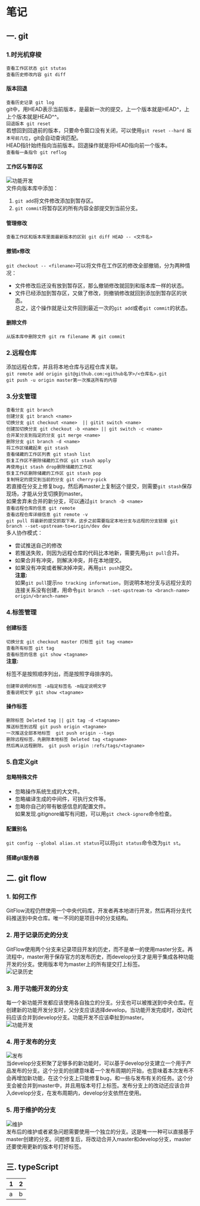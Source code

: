 # 笔记  
## 一. git 
### 1.时光机穿梭   
`查看工作区状态 git stutas`  
`查看历史修改内容 git diff`
#### 版本回退  
`查看历史记录 git log`  
git中，用HEAD表示当前版本，是最新一次的提交，上一个版本就是HEAD^，上上个版本就是HEAD^^。  
`回退版本 git reset`  
若想回到回退前的版本，只要命令窗口没有关闭，可以使用`git reset --hard 版本号前几位`，git会自动查询匹配。  
HEAD指针始终指向当前版本。回退操作就是将HEAD指向前一个版本。  
`查看每一条指令 git reflog`  
#### 工作区与暂存区  
![功能开发](https://www.liaoxuefeng.com/files/attachments/919020037470528/0)  
文件向版本库中添加：  
1. `git add`将文件修改添加到暂存区。  
2. `git commit`将暂存区的所有内容全部提交到当前分支。  
#### 管理修改   
`查看工作区和版本库里面最新版本的区别 git diff HEAD -- <文件名>`  

#### 撤销x修改   
`git checkout -- <filename>`可以将文件在工作区的修改全部撤销，分为两种情况：  
- 文件修改后还没有放到暂存区，那么撤销修改就回到和版本库一样的状态。  
- 文件已经添加到暂存区，又做了修改，则撤销修改就回到添加到暂存区的状态。  
总之，这个操作就是让文件回到最近一次的`git add`或者`git commit`的状态。  
#### 删除文件  
`从版本库中删除文件 git rm filename 再 git commit`  

### 2.远程仓库
添加远程仓库，并且将本地仓库与远程仓库关联。  
`git remote add origin git@github.com:<github名字>/<仓库名>.git`  
`git push -u origin master第一次推送所有的内容`  
### 3.分支管理  
`查看分支 git branch`  
`创建分支 git branch <name>`  
`切换分支 git checkout <name>  || gitit switch <name>`  
`创建加切换分支 git checkout -b <name> || git switch -c <name>`  
`合并某分支到指定的分支 git merge <name>`  
`删除分支 git branch -d <name>`  
`将工作区储藏起来 git stash`  
`查看储藏的工作区列表 git stash list`  
`恢复工作区不删除储藏的工作区 git stash apply`  
`再使用git stash drop删除储藏的工作区`  
`恢复工作区删除储藏的工作区 git stash pop`  
`复制特定的提交到当前的分支 git cherry-pick`  
若直接在分支上修复bug，然后再master上复制这个提交，则需要`git stash`保存现场，才能从分支切换到master。  
如果舍弃未合并的新分支，可以通过`git branch -D <name>`  
`查看远程仓库的信息 git remote`  
`查看远程仓库详细信息 git remote -v`  
`git pull 将最新的提交抓取下来，这步之前需要指定本地分支与远程的分支链接 git branch --set-upstream-to=origin/dev dev`  
多人协作模式：  
- 尝试推送自己的修改  
- 若推送失败，则因为远程仓库的代码比本地新，需要先用`git pull`合并。  
- 如果合并有冲突，则解决冲突，并在本地提交。  
- 如果没有冲突或者解决掉冲突，再用`git push`提交。  
**注意:**  
如果`git pull`提示`no tracking information`，则说明本地分支与远程分支的连接关系没有创建，用命令`git branch --set-upstream-to <branch-name> origin/<branch-name>`  
### 4.标签管理  
#### 创建标签   
`切换分支 git checkout master 打标签 git tag <name>`  
`查看所有标签 git tag`  
`查看标签的信息 git show <tagname>`  
**注意:**   

标签不是按照顺序列出，而是按照字母排序的。

`创建带说明的标签 -a指定标签名 -m指定说明文字`  
`查看说明文字 git show <tagname>`  
#### 操作标签  
`删除标签 Deleted tag || git tag -d <tagname>`   
`推送标签到远程 git push origin <tagname>`  
`一次推送全部本地标签  git push origin --tags`  
`删除远程标签，先删除本地标签 Deleted tag <tagname>`  
`然后再从远程删除。 git push origin :refs/tags/<tagname>`  
### 5.自定义git  
#### 忽略特殊文件  
- 忽略操作系统生成的大文件。  
- 忽略编译生成的中间件，可执行文件等。  
- 忽略你自己的带有敏感信息的配置文件。  
如果发现.gitignore编写有问题，可以用`git check-ignore`命令检查。  

#### 配置别名  
`git config --global alias.st status`可以将`git status`命令改为`git st`。  
#### 搭建git服务器   

## 二. git flow  
### 1. 如何工作  
GitFlow流程仍然使用一个中央代码库，开发者再本地进行开发，然后再将分支代码推送到中央仓库。唯一不同的是项目中的分支结构。  
### 2. 用于记录历史的分支  
GitFlow使用两个分支来记录项目开发的历史，而不是单一的使用master分支。再流程中，master用于保存官方的发布历史，而develop分支才是用于集成各种功能开发的分支。使用版本号为master上的所有提交打上标签。  
![记录历史](http://blog.didispace.com/content/images/posts/gitflow-info-2.png)  
### 3. 用于功能开发的分支  
每一个新功能开发都应该使用各自独立的分支。分支也可以被推送到中央仓库。在创建新的功能开发分支时，父分支应该选择develop。当功能开发完成时，改动代码应该合并到develop分支。功能开发不应该牵扯到master。  
![功能开发](http://blog.didispace.com/content/images/posts/gitflow-info-3.png)  
### 4. 用于发布的分支  
![发布](http://blog.didispace.com/content/images/posts/gitflow-info-4.png)  
当develop分支积聚了足够多的新功能时，可以基于develop分支建立一个用于产品发布的分支。这个分支的创建意味着一个发布周期的开始，也意味着本次发布不会再增加新功能，在这个分支上只能修复bug，和一些与发布有关的任务。这个分支会被合并到master中，并且用版本号打上标签。发布分支上的改动还应该合并入develop分支，在发布周期内，develop分支依然在使用。  
### 5. 用于维护的分支  
![维护](http://blog.didispace.com/content/images/posts/gitflow-info-5.png)  
发布后的维护或者紧急问题需要使用一个独立的分支。这是唯一一种可以直接基于master创建的分支。问题修复后，将改动合并入master和develop分支，master还要使用更新的版本号打好标签。  
## 三. typeScript  

| 1 | 2 |
| -- | -- |  
| a | b |